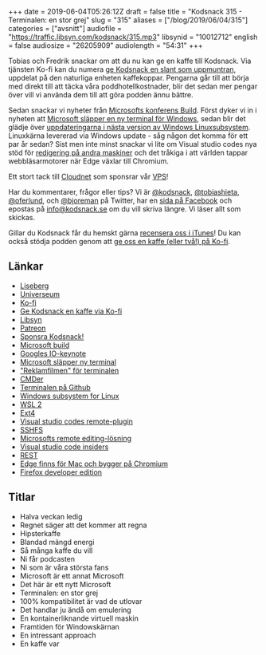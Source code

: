 +++
date = 2019-06-04T05:26:12Z
draft = false
title = "Kodsnack 315 - Terminalen: en stor grej"
slug = "315"
aliases = ["/blog/2019/06/04/315"]
categories = ["avsnitt"]
audiofile = "https://traffic.libsyn.com/kodsnack/315.mp3"
libsynid = "10012712"
english = false
audiosize = "26205909"
audiolength = "54:31"
+++

Tobias och Fredrik snackar om att du nu kan ge en kaffe till Kodsnack. Via tjänsten Ko-fi kan du numera [ge Kodsnack en slant som uppmuntran](https://ko-fi.com/kodsnack), uppdelat på den naturliga enheten kaffekoppar. Pengarna går till att börja med direkt till att täcka våra poddhotellkostnader, blir det sedan mer pengar över vill vi använda dem till att göra podden ännu bättre.

Sedan snackar vi nyheter från [Microsofts konferens Build](https://www.microsoft.com/en-us/build). Först dyker vi in i nyheten att [Microsoft släpper en ny terminal för Windows](https://devblogs.microsoft.com/commandline/introducing-windows-terminal/), sedan blir det glädje över [uppdateringarna i nästa version av Windows Linuxsubsystem](https://devblogs.microsoft.com/commandline/announcing-wsl-2/). Linuxkärna levererad via Windows update - såg någon det komma för ett par år sedan? Sist men inte minst snackar vi lite om Visual studio codes nya stöd för [redigering på andra maskiner](https://code.visualstudio.com/docs/remote/remote-overview) och det tråkiga i att världen tappar webbläsarmotorer när Edge växlar till Chromium.

Ett stort tack till [Cloudnet](http://www.cloudnet.se) som sponsrar vår [VPS](http://en.wikipedia.org/wiki/Virtual_private_server)!

Har du kommentarer, frågor eller tips? Vi är [@kodsnack](https://www.twitter.com/kodsnack), [@tobiashieta](https://www.twitter.com/tobiashieta), [@oferlund](https://www.twitter.com/oferlund), och [@bjoreman](https://www.twitter.com/bjoreman) på Twitter, har en [sida på Facebook](https://www.facebook.com/kodsnack) och epostas på [info@kodsnack.se](mailto:info@kodsnack.se) om du vill skriva längre. Vi läser allt som skickas.

Gillar du Kodsnack får du hemskt gärna [recensera oss i iTunes](http://itunes.apple.com/se/podcast/kodsnack/id561631498?l=en)! Du kan också stödja podden genom att <a href="https://ko-fi.com/kodsnack" rel="payment">ge oss en kaffe (eller två!) på Ko-fi</a>.

## Länkar ##
* [Liseberg](https://sv.wikipedia.org/wiki/Liseberg)
* [Universeum](https://sv.wikipedia.org/wiki/Universeum)
* [Ko-fi](https://ko-fi.com/Manage/)
* [Ge Kodsnack en kaffe via Ko-fi](https://ko-fi.com/kodsnack)
* [Libsyn](https://www.libsyn.com/)
* [Patreon](https://en.wikipedia.org/wiki/Patreon)
* [Sponsra Kodsnack!](https://kodsnack.se/sponsor/)
* [Microsoft build](https://www.microsoft.com/en-us/build)
* [Googles IO-keynote](https://www.youtube.com/watch?v=lyRPyRKHO8M)
* [Microsoft släpper ny terminal](https://devblogs.microsoft.com/commandline/introducing-windows-terminal/)
* ["Reklamfilmen" för terminalen](https://www.youtube.com/watch?v=8gw0rXPMMPE&app=desktop)
* [CMDer](https://cmder.net/)
* [Terminalen på Github](https://github.com/microsoft/terminal)
* [Windows subsystem for Linux](https://en.wikipedia.org/wiki/Windows_Subsystem_for_Linux)
* [WSL 2](https://devblogs.microsoft.com/commandline/announcing-wsl-2/)
* [Ext4](https://en.wikipedia.org/wiki/Ext4)
* [Visual studio codes remote-plugin](https://marketplace.visualstudio.com/items?itemName=mkloubert.vscode-remote-workspace)
* [SSHFS](https://en.wikipedia.org/wiki/SSHFS)
* [Microsofts remote editing-lösning](https://code.visualstudio.com/docs/remote/remote-overview)
* [Visual studio code insiders](https://code.visualstudio.com/insiders/)
* [REST](https://en.wikipedia.org/wiki/Representational_state_transfer)
* [Edge finns för Mac och bygger på Chromium](https://www.theverge.com/2018/12/6/18128648/microsoft-edge-chrome-chromium-browser-changes)
* [Firefox developer edition](https://www.mozilla.org/sv-SE/firefox/developer/)

## Titlar ##
* Halva veckan ledig
* Regnet säger att det kommer att regna
* Hipsterkaffe
* Blandad mängd energi
* Så många kaffe du vill
* Ni får podcasten
* Ni som är våra största fans
* Microsoft är ett annat Microsoft
* Det här är ett nytt Microsoft
* Terminalen: en stor grej
* 100% kompatibilitet är vad de utlovar
* Det handlar ju ändå om emulering
* En kontainerliknande virtuell maskin
* Framtiden för Windowskärnan
* En intressant approach
* En kaffe var
